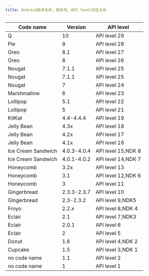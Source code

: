 ```yaml
---
title: Android版本名称、版本号、API level对应关系
---
```


|Code name|Version|API level|
| ------------    | ------------ | ------------ |
|Q|10|API level 29|
|Pie|9|API level 28|
|Oreo|8.1|API level 27|
|Oreo|8|API level 26|
|Nougat|7.1.1|API level 25|
|Nougat|7.1.1|API level 25|
|Nougat|7|API level 24|
|Marshmallow|6|API level 23|
|Lollipop|5.1|API level 22|
|Lollipop|5|API level 21|
|KitKat|4.4-4.4.4|API level 19|
|Jelly Bean|4.3x|API level 18|
|Jelly Bean|4.2x|API level 17|
|Jelly Bean|4.1x|API level 16|
|Ice Cream Sandwich|4.0.3-4.0.4|API level 15,NDK 8|
|Ice Cream Sandwich|4.0.1-4.0.2|API level 14,NDK 7|
|Honeycomb|3.2x|API level 13|
|Honeycomb|3.1|API level 12,NDK 6|
|Honeycomb|3|API level 11|
|Gingerbread|2.3.3-2.3.7|API level 10|
|Gingerbread|2.3-2.3.2|API level 9,NDK5|
|Froyo|2.2.x|API level 8,NDK 4|
|Eclair|2.1|API level 7,NDK3|
|Eclair|2.0.1|API level 6|
|Eclair|2|API level 5|
|Donut|1.6|API level 4,NDK 2|
|Cupcake|1.5|API level 3,NDK 1|
|no code name|1.1|API level 2|
|no code name|1|API level 1|